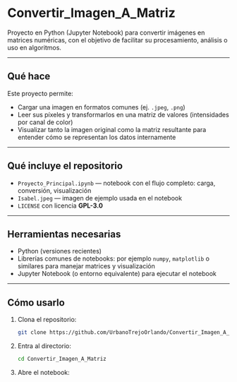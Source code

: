 # Convertir_Imagen_A_Matriz

Proyecto en Python (Jupyter Notebook) para convertir imágenes en matrices numéricas, con el objetivo de facilitar su procesamiento, análisis o uso en algoritmos.

---

## Qué hace

Este proyecto permite:

- Cargar una imagen en formatos comunes (ej. `.jpeg`, `.png`)  
- Leer sus píxeles y transformarlos en una matriz de valores (intensidades por canal de color)  
- Visualizar tanto la imagen original como la matriz resultante para entender cómo se representan los datos internamente  

---

## Qué incluye el repositorio

- `Proyecto_Principal.ipynb` — notebook con el flujo completo: carga, conversión, visualización  
- `Isabel.jpeg` — imagen de ejemplo usada en el notebook  
- `LICENSE` con licencia **GPL-3.0**  

---

## Herramientas necesarias

- Python (versiones recientes)  
- Librerías comunes de notebooks: por ejemplo `numpy`, `matplotlib` o similares para manejar matrices y visualización  
- Jupyter Notebook (o entorno equivalente) para ejecutar el notebook  

---

## Cómo usarlo

1. Clona el repositorio:

   ```bash
   git clone https://github.com/UrbanoTrejoOrlando/Convertir_Imagen_A_Matriz.git
   ```
2. Entra al directorio:
   ```bash
   cd Convertir_Imagen_A_Matriz
   ```
3. Abre el notebook:
